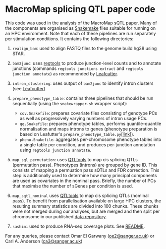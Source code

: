 # MacroMap splicing QTL paper code

  

This code was used in the analysis of the MacroMap sQTL paper. Many of the components are organised as [Snakemake](https://snakemake.readthedocs.io/en/stable/) files suitable for running on an HPC environment. Note that each of these pipelines are run separately per stimulation conditions. It contains the following directories:

 1. `realign_bam`: used to align FASTQ files to the genome build hg38 using STAR. 
 2. `bam2junc`: uses [regtools](https://regtools.readthedocs.io/en/latest/) to produce junction-level counts and to annotate junctions (commands `regtools junctions extract` and `regtools junction annotate`) as recommended by [Leafcutter](https://davidaknowles.github.io/leafcutter/articles/Usage.html#step-1--converting-bams-to-juncs).
 3. `intron_clustering`: uses output of `bam2junc` to identify intron clusters (see [Leafcutter](https://davidaknowles.github.io/leafcutter/articles/Usage.html#step-2--intron-clustering)).
 4. `prepare_phenotype_table`: contains three pipelines that should be run sequentially (using the `snakewrapper.sh` wrapper script):
	 * `cov.Snakefile`: prepares covariate files consisting of genotype PCs as well as progressively varying numbers of intron usage PCs.
	 * `qq.Snakefile`: prepares phenotype tables, performs quantile-quantile normalisation and maps introns to genes (phenotype preparation is based on Leafutter's `prepare_phenotype_table.py`[\[link\]](https://davidaknowles.github.io/leafcutter/articles/sQTL.html)).
	 * `pheno.Snakefile`: aggregates per-chromosome phenotype tables into a single table per condition, and produces per-junction annotation using `regtools junction annotate`.
	 
 5. `map_sql_permutation`: uses [QTLtools](https://qtltools.github.io/qtltools/pages/mode_cis_permutation.html) to map cis splicing QTLs (permutation pass). Phenotypes (introns) are grouped by gene ID. This consists of mapping a permuation pass sQTLs and FDR correction. This step is additionally used to determine how many principal components are used as covariates in the nominal pass. Briefly, the number of PCs that maximise the number of sGenes per condition is used.  
 6. `map_sqtl_nominal` uses [QTLtools](https://qtltools.github.io/qtltools/pages/mode_cis_nominal.html) to map cis splicing QTLs (nominal pass). To benefit from parallelisation available on large HPC clusters, the resulting summary statistics are divided into 100 chunks. These chunks were not merged during our analyses, but are merged and then split per chromosome in our published [data repository](ftp.sanger.ac.uk/pub/project/humgen/summary_statistics/macromap_sqtl/FTP). 
 7. `sashimi` used to produce RNA-seq coverage plots. See [README](https://github.com/andersonlab/macromapsqtl/tree/main/sashimi).

For any queries, please contact Omar El Garwany (oe2@sanger.ac.uk) or Carl A. Anderson (ca3@sanger.ac.uk)

